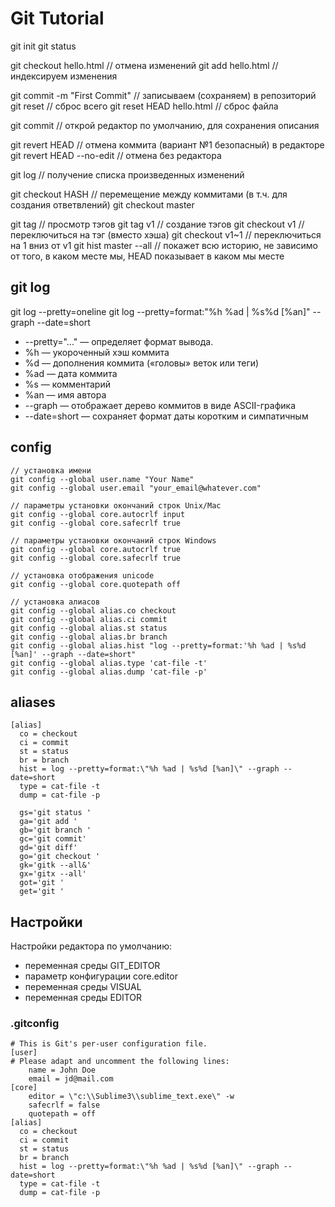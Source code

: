 # Git Tutorial

git init
git status

git checkout hello.html // отмена изменений
git add hello.html // индексируем изменения

git commit -m "First Commit" // записываем (сохраняем) в репозиторий
git reset // сброс всего
git reset HEAD hello.html // сброс файла

git commit // открой редактор по умолчанию, для сохранения описания

git revert HEAD // отмена коммита (вариант №1 безопасный) в редакторе
git revert HEAD --no-edit // отмена без редактора

git log // получение списка произведенных изменений

git checkout HASH // перемещение между коммитами (в т.ч. для создания ответвлений)
git checkout master

git tag // просмотр тэгов
git tag v1 // создание тэгов
git checkout v1 // переключиться на тэг (вместо хэша)
git checkout v1~1 // переключиться на 1 вниз от v1 
git hist master --all // покажет всю историю, не зависимо от того, в каком месте мы, HEAD показывает в каком мы месте


## git log

git log --pretty=oneline
git log --pretty=format:"%h %ad | %s%d [%an]" --graph --date=short

- --pretty="..." — определяет формат вывода.
- %h — укороченный хэш коммита
- %d — дополнения коммита («головы» веток или теги)
- %ad — дата коммита
- %s — комментарий
- %an — имя автора
- --graph — отображает дерево коммитов в виде ASCII-графика
- --date=short — сохраняет формат даты коротким и симпатичным

## config

```
// установка имени
git config --global user.name "Your Name"
git config --global user.email "your_email@whatever.com"

// параметры установки окончаний строк Unix/Mac
git config --global core.autocrlf input
git config --global core.safecrlf true

// параметры установки окончаний строк Windows
git config --global core.autocrlf true
git config --global core.safecrlf true

// установка отображения unicode
git config --global core.quotepath off

// установка алиасов
git config --global alias.co checkout
git config --global alias.ci commit
git config --global alias.st status
git config --global alias.br branch
git config --global alias.hist "log --pretty=format:'%h %ad | %s%d [%an]' --graph --date=short"
git config --global alias.type 'cat-file -t'
git config --global alias.dump 'cat-file -p'
```

## aliases

```
[alias]
  co = checkout
  ci = commit
  st = status
  br = branch
  hist = log --pretty=format:\"%h %ad | %s%d [%an]\" --graph --date=short
  type = cat-file -t
  dump = cat-file -p

  gs='git status '
  ga='git add '
  gb='git branch '
  gc='git commit'
  gd='git diff'
  go='git checkout '
  gk='gitk --all&'
  gx='gitx --all'	  
  got='git '
  get='git '  
```

## Настройки

Настройки редактора по умолчанию:
- переменная среды GIT_EDITOR
- параметр конфигурации core.editor
- переменная среды VISUAL
- переменная среды EDITOR

### .gitconfig

```
# This is Git's per-user configuration file.
[user]
# Please adapt and uncomment the following lines:
	name = John Doe
	email = jd@mail.com
[core]
	editor = \"c:\\Sublime3\\sublime_text.exe\" -w
	safecrlf = false
	quotepath = off
[alias]
  co = checkout
  ci = commit
  st = status
  br = branch
  hist = log --pretty=format:\"%h %ad | %s%d [%an]\" --graph --date=short
  type = cat-file -t
  dump = cat-file -p

```